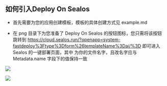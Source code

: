 ## 如何引入Deploy On Sealos

- 首先需要为您的应用创建模板，模板的具体创建方式见 example.md

- 在 png 目录下为您准备了 Deploy On Sealos 的按钮图标，您只需将该按钮跳转到 https://cloud.sealos.run/?openapp=system-fastdeploy%3Ftype%3Dform%26templateName%3Dai/%3D<your app name> 即可进入 Sealos 的一键部署页面，其中 <your app name> 为你的文件名字，且改名字应与 Metadata.name 字段下的值保持一致

![](png/deploy%20on%20sealos/白1x.png)

![](png/deploy%20on%20sealos/黑1x.png)

